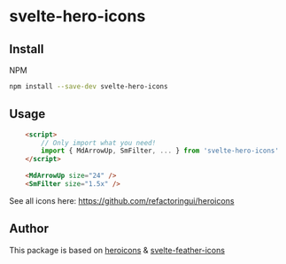 # svelte-hero-icons

## Install

NPM
```bash
npm install --save-dev svelte-hero-icons
```

## Usage

```html
    <script>
        // Only import what you need!
        import { MdArrowUp, SmFilter, ... } from 'svelte-hero-icons'
    </script>
    
    <MdArrowUp size="24" />
    <SmFilter size="1.5x" />
```

See all icons here: https://github.com/refactoringui/heroicons

## Author

This package is based on  [heroicons](https://github.com/refactoringui/heroicons) & [svelte-feather-icons](https://github.com/dylanblokhuis/svelte-feather-icons)
